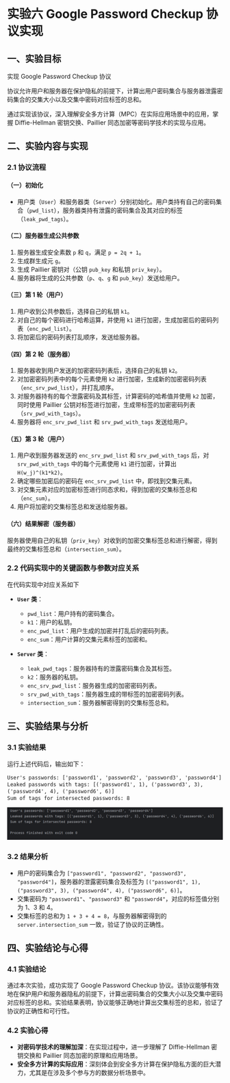 # 实验六 Google Password Checkup 协议实现

## 一、实验目标
实现 Google Password Checkup 协议

协议允许用户和服务器在保护隐私的前提下，计算出用户密码集合与服务器泄露密码集合的交集大小以及交集中密码对应标签的总和。

通过实现该协议，深入理解安全多方计算（MPC）在实际应用场景中的应用，掌握 Diffie-Hellman 密钥交换、Paillier 同态加密等密码学技术的实现与应用。

## 二、实验内容与实现
### 2.1 协议流程

#### （一）初始化
- 用户类（`User`）和服务器类（`Server`）分别初始化。用户类持有自己的密码集合（`pwd_list`），服务器类持有泄露的密码集合及其对应的标签（`leak_pwd_tags`）。

#### （二）服务器生成公共参数
1. 服务器生成安全素数 `p` 和 `q`，满足 `p = 2q + 1`。
2. 生成群生成元 `g`。
3. 生成 Paillier 密钥对（公钥 `pub_key` 和私钥 `priv_key`）。
4. 服务器将生成的公共参数（`p`、`q`、`g` 和 `pub_key`）发送给用户。

#### （三）第 1 轮（用户）
1. 用户收到公共参数后，选择自己的私钥 `k1`。
2. 对自己的每个密码进行哈希运算，并使用 `k1` 进行加密，生成加密后的密码列表（`enc_pwd_list`）。
3. 将加密后的密码列表打乱顺序，发送给服务器。

#### （四）第 2 轮（服务器）
1. 服务器收到用户发送的加密密码列表后，选择自己的私钥 `k2`。
2. 对加密密码列表中的每个元素使用 `k2` 进行加密，生成新的加密密码列表（`enc_srv_pwd_list`），并打乱顺序。
3. 对服务器持有的每个泄露密码及其标签，计算密码的哈希值并使用 `k2` 加密，同时使用 Paillier 公钥对标签进行加密，生成带标签的加密密码列表（`srv_pwd_with_tags`）。
4. 服务器将 `enc_srv_pwd_list` 和 `srv_pwd_with_tags` 发送给用户。

#### （五）第 3 轮（用户）
1. 用户收到服务器发送的 `enc_srv_pwd_list` 和 `srv_pwd_with_tags` 后，对 `srv_pwd_with_tags` 中的每个元素使用 `k1` 进行加密，计算出 `H(w_j)^(k1*k2)`。
2. 确定哪些加密后的密码在 `enc_srv_pwd_list` 中，即找到交集元素。
3. 对交集元素对应的加密标签进行同态求和，得到加密的交集标签总和（`enc_sum`）。
4. 用户将加密的交集标签总和发送给服务器。

#### （六）结果解密（服务器）
服务器使用自己的私钥（`priv_key`）对收到的加密交集标签总和进行解密，得到最终的交集标签总和（`intersection_sum`）。

### 2.2 代码实现中的关键函数与参数对应关系

在代码实现中对应关系如下

- **`User` 类**：
  - `pwd_list`：用户持有的密码集合。
  - `k1`：用户的私钥。
  - `enc_pwd_list`：用户生成的加密并打乱后的密码列表。
  - `enc_sum`：用户计算的交集元素标签的加密和。

- **`Server` 类**：
  - `leak_pwd_tags`：服务器持有的泄露密码集合及其标签。
  - `k2`：服务器的私钥。
  - `enc_srv_pwd_list`：服务器生成的加密密码列表。
  - `srv_pwd_with_tags`：服务器生成的带标签的加密密码列表。
  - `intersection_sum`：服务器解密得到的交集标签总和。


## 三、实验结果与分析
### 3.1 实验结果
运行上述代码后，输出如下：

```
User's passwords: ['password1', 'password2', 'password3', 'password4']
Leaked passwords with tags: [('password1', 1), ('password3', 3), ('password4', 4), ('password6', 6)]
Sum of tags for intersected passwords: 8
```
<img src=".\运行结果.png"> 

### 3.2 结果分析
- 用户的密码集合为 `["password1", "password2", "password3", "password4"]`，服务器的泄露密码集合及标签为 `[("password1", 1), ("password3", 3), ("password4", 4), ("password6", 6)]`。
- 交集密码为 `"password1"`、`"password3"` 和 `"password4"`，对应的标签值分别为 1、3 和 4。
- 交集标签的总和为 `1 + 3 + 4 = 8`，与服务器解密得到的 `server.intersection_sum` 一致，验证了协议的正确性。

## 四、实验结论与心得
### 4.1 实验结论
通过本次实验，成功实现了 Google Password Checkup 协议。该协议能够有效地在保护用户和服务器隐私的前提下，计算出密码集合的交集大小以及交集中密码对应标签的总和。实验结果表明，协议能够正确地计算出交集标签的总和，验证了协议的正确性和可行性。

### 4.2 实验心得
- **对密码学技术的理解加深**：在实现过程中，进一步理解了 Diffie-Hellman 密钥交换和 Paillier 同态加密的原理和应用场景。
- **安全多方计算的实际应用**：深刻体会到安全多方计算在保护隐私方面的巨大潜力，尤其是在涉及多个参与方的数据分析场景中。

